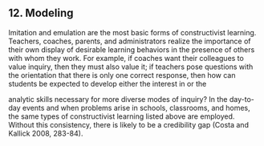 ## 12. Modeling

Imitation and emulation are the most basic forms of constructivist learning. Teachers, coaches, parents, and administrators realize the importance of their own display of desirable learning behaviors in the presence of others with whom they work. For example, if coaches want their colleagues to value inquiry, then they must also value it; if teachers pose questions with the orientation that there is only one correct response, then how can students be expected to develop either the interest in or the

analytic skills necessary for more diverse modes of inquiry? In the day-to-day events and when problems arise in schools, classrooms, and homes, the same types of constructivist learning listed above are employed. Without this consistency, there is likely to be a credibility gap (Costa and Kallick 2008, 283-84).